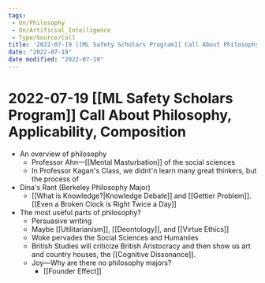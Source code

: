 ```yaml
---
tags:
 - On/Philosophy
 - On/Artificial_Intelligence
 - Type/Source/Call
title: '2022-07-19 [[ML Safety Scholars Program]] Call About Philosophy, Applicability, Composition'
date: "2022-07-19"
date modified: "2022-07-19"
---
```


# 2022-07-19 [[ML Safety Scholars Program]] Call About Philosophy, Applicability, Composition
- An overview of philosophy
	- Professor Ahn—[[Mental Masturbation]] of the social sciences
	- In Professor Kagan's Class, we didnt'n learn many great thinkers, but the process of
- Dina's Rant (Berkeley Philosophy Major)
	- [[What is Knowledge?|Knowledge Debate]] and [[Gettier Problem]]. [[Even a Broken Clock is Right Twice a Day]]
- The most useful parts of philosophy?
	- Persuasive writing
	- Maybe [[Utilitarianism]], [[Deontology]], and [[Virtue Ethics]]
	- Woke pervades the Social Sciences and Humaniies
	- British Studies will criticize British Aristocracy and then show us art and country houses, the [[Cognitive Dissonance]].
	- Joy—Why are there no philosophy majors?
		- [[Founder Effect]]

